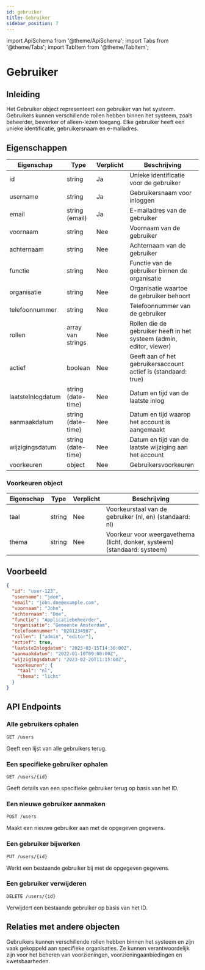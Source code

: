 ```yaml
---
id: gebruiker
title: Gebruiker
sidebar_position: 7
---
```


import ApiSchema from '@theme/ApiSchema';
import Tabs from '@theme/Tabs';
import TabItem from '@theme/TabItem';

# Gebruiker

## Inleiding

Het Gebruiker object representeert een gebruiker van het systeem. Gebruikers kunnen verschillende rollen hebben binnen het systeem, zoals beheerder, bewerker of alleen-lezen toegang. Elke gebruiker heeft een unieke identificatie, gebruikersnaam en e-mailadres.

## Eigenschappen

| Eigenschap | Type | Verplicht | Beschrijving |
|------------|------|-----------|--------------|
| id | string | Ja | Unieke identificatie voor de gebruiker |
| username | string | Ja | Gebruikersnaam voor inloggen |
| email | string (email) | Ja | E-mailadres van de gebruiker |
| voornaam | string | Nee | Voornaam van de gebruiker |
| achternaam | string | Nee | Achternaam van de gebruiker |
| functie | string | Nee | Functie van de gebruiker binnen de organisatie |
| organisatie | string | Nee | Organisatie waartoe de gebruiker behoort |
| telefoonnummer | string | Nee | Telefoonnummer van de gebruiker |
| rollen | array van strings | Nee | Rollen die de gebruiker heeft in het systeem (admin, editor, viewer) |
| actief | boolean | Nee | Geeft aan of het gebruikersaccount actief is (standaard: true) |
| laatsteInlogdatum | string (date-time) | Nee | Datum en tijd van de laatste inlog |
| aanmaakdatum | string (date-time) | Nee | Datum en tijd waarop het account is aangemaakt |
| wijzigingsdatum | string (date-time) | Nee | Datum en tijd van de laatste wijziging aan het account |
| voorkeuren | object | Nee | Gebruikersvoorkeuren |

### Voorkeuren object

| Eigenschap | Type | Verplicht | Beschrijving |
|------------|------|-----------|--------------|
| taal | string | Nee | Voorkeurstaal van de gebruiker (nl, en) (standaard: nl) |
| thema | string | Nee | Voorkeur voor weergavethema (licht, donker, systeem) (standaard: systeem) |

## Voorbeeld

```json
{
  "id": "user-123",
  "username": "jdoe",
  "email": "john.doe@example.com",
  "voornaam": "John",
  "achternaam": "Doe",
  "functie": "Applicatiebeheerder",
  "organisatie": "Gemeente Amsterdam",
  "telefoonnummer": "0201234567",
  "rollen": ["admin", "editor"],
  "actief": true,
  "laatsteInlogdatum": "2023-03-15T14:30:00Z",
  "aanmaakdatum": "2022-01-10T09:00:00Z",
  "wijzigingsdatum": "2023-02-20T11:15:00Z",
  "voorkeuren": {
    "taal": "nl",
    "thema": "licht"
  }
}
```

## API Endpoints

### Alle gebruikers ophalen

```
GET /users
```

Geeft een lijst van alle gebruikers terug.

### Een specifieke gebruiker ophalen

```
GET /users/{id}
```

Geeft details van een specifieke gebruiker terug op basis van het ID.

### Een nieuwe gebruiker aanmaken

```
POST /users
```

Maakt een nieuwe gebruiker aan met de opgegeven gegevens.

### Een gebruiker bijwerken

```
PUT /users/{id}
```

Werkt een bestaande gebruiker bij met de opgegeven gegevens.

### Een gebruiker verwijderen

```
DELETE /users/{id}
```

Verwijdert een bestaande gebruiker op basis van het ID.

## Relaties met andere objecten

Gebruikers kunnen verschillende rollen hebben binnen het systeem en zijn vaak gekoppeld aan specifieke organisaties. Ze kunnen verantwoordelijk zijn voor het beheren van voorzieningen, voorzieningaanbiedingen en kwetsbaarheden. 
